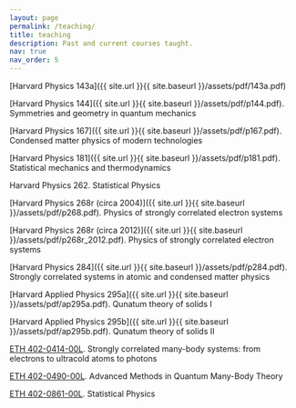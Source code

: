 ```yaml
---
layout: page
permalink: /teaching/
title: teaching
description: Past and current courses taught.
nav: true
nav_order: 5
---
```


[Harvard Physics 143a]({{ site.url }}{{ site.baseurl }}/assets/pdf/143a.pdf)

[Harvard Physics 144]({{ site.url }}{{ site.baseurl }}/assets/pdf/p144.pdf). Symmetries and geometry in quantum mechanics

[Harvard Physics 167]({{ site.url }}{{ site.baseurl }}/assets/pdf/p167.pdf). Condensed matter physics of modern technologies

[Harvard Physics 181]({{ site.url }}{{ site.baseurl }}/assets/pdf/p181.pdf). Statistical mechanics and thermodynamics

Harvard Physics 262. Statistical Physics

[Harvard Physics 268r (circa 2004)]({{ site.url }}{{ site.baseurl }}/assets/pdf/p268.pdf). Physics of strongly correlated electron systems

[Harvard Physics 268r (circa 2012)]({{ site.url }}{{ site.baseurl }}/assets/pdf/p268r_2012.pdf). Physics of strongly correlated electron systems

[Harvard Physics 284]({{ site.url }}{{ site.baseurl }}/assets/pdf/p284.pdf). Strongly correlated systems in atomic and condensed matter physics

[Harvard Applied Physics 295a]({{ site.url }}{{ site.baseurl }}/assets/pdf/ap295a.pdf). Qunatum theory of solids I

[Harvard Applied Physics 295b]({{ site.url }}{{ site.baseurl }}/assets/pdf/ap295b.pdf). Qunatum theory of solids II

[ETH 402-0414-00L](). Strongly correlated many-body systems: from electrons to ultracold atoms to photons

[ETH 402-0490-00L](http://www.vvz.ethz.ch/lerneinheitPre.do?semkez=2022W&lerneinheitId=164225&lang=en). Advanced Methods in Quantum Many-​Body Theory

[ETH 402-0861-00L](http://www.vvz.ethz.ch/lerneinheitPre.do?semkez=2022W&lerneinheitId=163390&lang=en). Statistical Physics